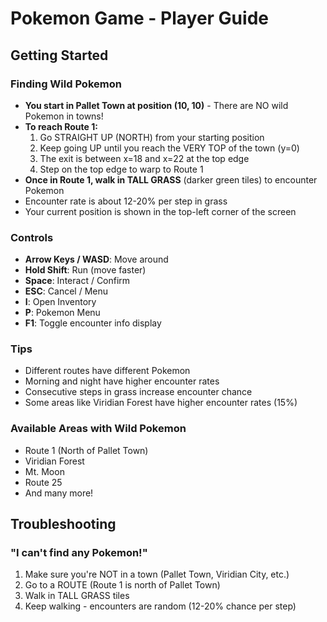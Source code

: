 # Pokemon Game - Player Guide

## Getting Started

### Finding Wild Pokemon
- **You start in Pallet Town at position (10, 10)** - There are NO wild Pokemon in towns!
- **To reach Route 1:**
  1. Go STRAIGHT UP (NORTH) from your starting position
  2. Keep going UP until you reach the VERY TOP of the town (y=0)
  3. The exit is between x=18 and x=22 at the top edge
  4. Step on the top edge to warp to Route 1
- **Once in Route 1, walk in TALL GRASS** (darker green tiles) to encounter Pokemon
- Encounter rate is about 12-20% per step in grass
- Your current position is shown in the top-left corner of the screen

### Controls
- **Arrow Keys / WASD**: Move around
- **Hold Shift**: Run (move faster)
- **Space**: Interact / Confirm
- **ESC**: Cancel / Menu
- **I**: Open Inventory
- **P**: Pokemon Menu
- **F1**: Toggle encounter info display

### Tips
- Different routes have different Pokemon
- Morning and night have higher encounter rates
- Consecutive steps in grass increase encounter chance
- Some areas like Viridian Forest have higher encounter rates (15%)

### Available Areas with Wild Pokemon
- Route 1 (North of Pallet Town)
- Viridian Forest
- Mt. Moon
- Route 25
- And many more!

## Troubleshooting

### "I can't find any Pokemon!"
1. Make sure you're NOT in a town (Pallet Town, Viridian City, etc.)
2. Go to a ROUTE (Route 1 is north of Pallet Town)
3. Walk in TALL GRASS tiles
4. Keep walking - encounters are random (12-20% chance per step)